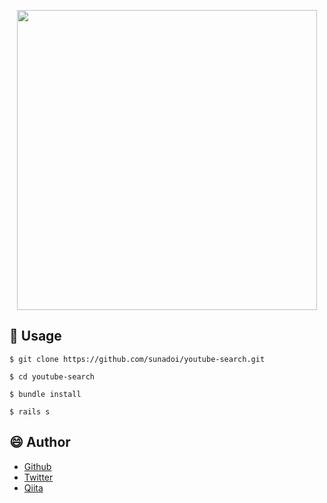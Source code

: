 <p align="center">
<a href="https://docs.docker.com/"><img src="https://user-images.githubusercontent.com/57832553/73822687-022c9280-483a-11ea-85e7-2066c59dd3f0.gif" height="480px;" /></a>


## :speech_balloon: Usage

`$ git clone https://github.com/sunadoi/youtube-search.git`

`$ cd youtube-search`  

`$ bundle install`

`$ rails s`


## :smile: Author
- <a href="https://github.com/sunadoi/card_management">Github</a>
- <a href="https://twitter.com/suna_tech">Twitter</a>
- <a href="https://qiita.com/y-suna">Qiita</a>
